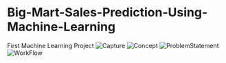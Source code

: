 # Big-Mart-Sales-Prediction-Using-Machine-Learning
First Machine Learning Project
![Capture](https://user-images.githubusercontent.com/100555105/231661153-06c9dff6-b3e1-4d2d-b8fe-47b36d8f5f37.PNG)
![Concept](https://user-images.githubusercontent.com/100555105/232395649-0342b3ed-2da5-40e5-9b5f-89722d9278ce.png)
![ProblemStatement](https://user-images.githubusercontent.com/100555105/232395670-b90bdd7b-6821-4b12-81fe-37fc764329e0.PNG)
![WorkFlow](https://user-images.githubusercontent.com/100555105/232395693-633b1b31-af7a-4b51-b270-05c94b202918.png)
